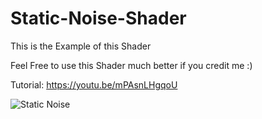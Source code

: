 # Static-Noise-Shader

This is the Example of this Shader

Feel Free to use this Shader
much better if you credit me :)

Tutorial:
https://youtu.be/mPAsnLHgqoU

![Static Noise](https://user-images.githubusercontent.com/46512895/151552097-c1db1ca2-d34f-4ac8-ac4f-c681ae15375d.png)

